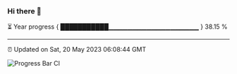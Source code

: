 ### Hi there 👋

⏳ Year progress { ███████████▁▁▁▁▁▁▁▁▁▁▁▁▁▁▁▁▁▁▁ } 38.15 %

---

⏰ Updated on Sat, 20 May 2023 06:08:44 GMT

![Progress Bar CI](https://github.com/Shyam-Makwana/GitHub-Actions-Demo/workflows/Progress%20Bar%20CI/badge.svg)
